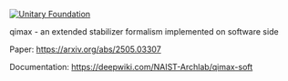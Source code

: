 [![Unitary Foundation](https://img.shields.io/badge/Supported%20By-UNITARY%20FOUNDATION-brightgreen.svg?style=for-the-badge)](https://unitary.foundation)


qimax - an extended stabilizer formalism implemented on software side

Paper: https://arxiv.org/abs/2505.03307

Documentation: https://deepwiki.com/NAIST-Archlab/qimax-soft
